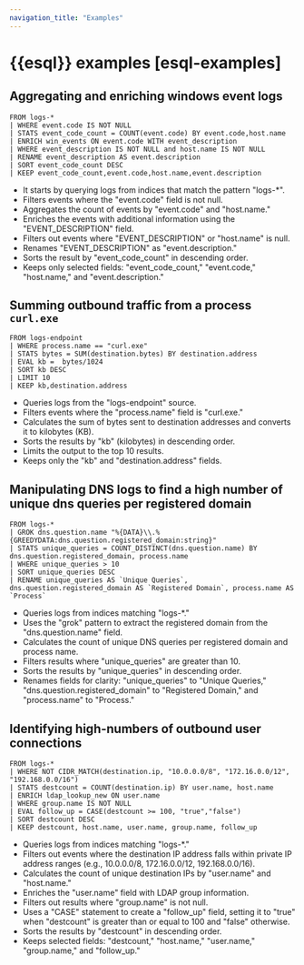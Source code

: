 ```yaml
---
navigation_title: "Examples"
---
```


# {{esql}} examples [esql-examples]

## Aggregating and enriching windows event logs

```esql
FROM logs-*
| WHERE event.code IS NOT NULL
| STATS event_code_count = COUNT(event.code) BY event.code,host.name
| ENRICH win_events ON event.code WITH event_description
| WHERE event_description IS NOT NULL and host.name IS NOT NULL
| RENAME event_description AS event.description
| SORT event_code_count DESC
| KEEP event_code_count,event.code,host.name,event.description
```

* It starts by querying logs from indices that match the pattern "logs-*".
* Filters events where the "event.code" field is not null.
* Aggregates the count of events by "event.code" and "host.name."
* Enriches the events with additional information using the "EVENT_DESCRIPTION" field.
* Filters out events where "EVENT_DESCRIPTION" or "host.name" is null.
* Renames "EVENT_DESCRIPTION" as "event.description."
* Sorts the result by "event_code_count" in descending order.
* Keeps only selected fields: "event_code_count," "event.code," "host.name," and "event.description."


## Summing outbound traffic from a process `curl.exe`

```esql
FROM logs-endpoint
| WHERE process.name == "curl.exe"
| STATS bytes = SUM(destination.bytes) BY destination.address
| EVAL kb =  bytes/1024
| SORT kb DESC
| LIMIT 10
| KEEP kb,destination.address
```

* Queries logs from the "logs-endpoint" source.
* Filters events where the "process.name" field is "curl.exe."
* Calculates the sum of bytes sent to destination addresses and converts it to kilobytes (KB).
* Sorts the results by "kb" (kilobytes) in descending order.
* Limits the output to the top 10 results.
* Keeps only the "kb" and "destination.address" fields.



## Manipulating DNS logs to find a high number of unique dns queries per registered domain

```esql
FROM logs-*
| GROK dns.question.name "%{DATA}\\.%{GREEDYDATA:dns.question.registered_domain:string}"
| STATS unique_queries = COUNT_DISTINCT(dns.question.name) BY dns.question.registered_domain, process.name
| WHERE unique_queries > 10
| SORT unique_queries DESC
| RENAME unique_queries AS `Unique Queries`, dns.question.registered_domain AS `Registered Domain`, process.name AS `Process`
```

* Queries logs from indices matching "logs-*."
* Uses the "grok" pattern to extract the registered domain from the "dns.question.name" field.
* Calculates the count of unique DNS queries per registered domain and process name.
* Filters results where "unique_queries" are greater than 10.
* Sorts the results by "unique_queries" in descending order.
* Renames fields for clarity: "unique_queries" to "Unique Queries," "dns.question.registered_domain" to "Registered Domain," and "process.name" to "Process."



## Identifying high-numbers of outbound user connections

```esql
FROM logs-*
| WHERE NOT CIDR_MATCH(destination.ip, "10.0.0.0/8", "172.16.0.0/12", "192.168.0.0/16")
| STATS destcount = COUNT(destination.ip) BY user.name, host.name
| ENRICH ldap_lookup_new ON user.name
| WHERE group.name IS NOT NULL
| EVAL follow_up = CASE(destcount >= 100, "true","false")
| SORT destcount DESC
| KEEP destcount, host.name, user.name, group.name, follow_up
```

* Queries logs from indices matching "logs-*."
* Filters out events where the destination IP address falls within private IP address ranges (e.g., 10.0.0.0/8, 172.16.0.0/12, 192.168.0.0/16).
* Calculates the count of unique destination IPs by "user.name" and "host.name."
* Enriches the "user.name" field with LDAP group information.
* Filters out results where "group.name" is not null.
* Uses a "CASE" statement to create a "follow_up" field, setting it to "true" when "destcount" is greater than or equal to 100 and "false" otherwise.
* Sorts the results by "destcount" in descending order.
* Keeps selected fields: "destcount," "host.name," "user.name," "group.name," and "follow_up."
